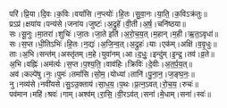 

  
परि॑।प्रि॒या।दि॒वः।क॒विः।वयां॑सि।न॒प्त्योः॑।हि॒तः।सु॒वा॒नः।या॒ति॒।क॒विऽक्र॑तुः॥  
प्रऽप्र॑।क्षया॑य।पन्य॑से।जना॑य।जुष्टः॑।अ॒द्रुहे॑।वी॒ती।अ॒र्ष॒।चनि॑ष्ठया॥  
सः।सू॒नुः।मा॒तरा॑।शुचिः॑।जा॒तः।जा॒ते इति॑।अ॒रो॒च॒य॒त्।म॒हान्।म॒ही।ऋ॒त॒ऽवृधा॑॥  
सः।स॒प्त।धी॒तिऽभिः॑।हि॒तः।न॒द्यः॑।अ॒जि॒न्व॒त्।अ॒द्रुहः॑।याः।एक॑म्।अक्षि॑।व॒वृ॒धुः॥  
ताः।अ॒भि।सन्त॑म्।अस्तृ॑तम्।म॒हे।युवा॑नम्।आ।द॒धुः॒।इन्दु॑म्।इ॒न्द्र॒।तव॑।व्र॒ते॥  
अ॒भि।वह्निः॑।अम॑र्त्यः।स॒प्त।प॒श्य॒ति॒।वाव॑हिः।क्रिविः॑।दे॒वीः।अ॒त॒र्प॒य॒त्॥  
अव॑।कल्पे॑षु।नः॒।पुमः॑।तमां॑सि।सो॒म॒।योध्या॑।तानि॑।पु॒ना॒न॒।ज॒ङ्घ॒नः॒॥  
नु।नव्य॑से।नवी॑यसे।सु॒ऽउ॒क्ताय॑।सा॒ध॒य॒।प॒थः।प्र॒त्न॒ऽवत्।रो॒च॒य॒।रुचः॑॥  
पव॑मान।महि॑।श्रवः॑।गाम्।अश्व॑म्।रा॒सि॒।वी॒रऽव॑त्।सना॑।मे॒धाम्।सना॑।स्वः॑॥  
